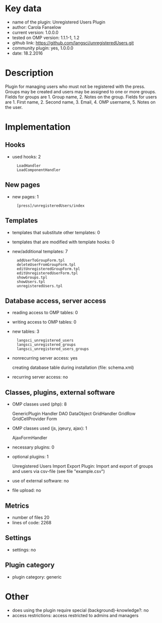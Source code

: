 Key data
============

- name of the plugin: Unregistered Users Plugin
- author: Carola Fanselow
- current version: 1.0.0.0
- tested on OMP version: 1.1.1-1, 1.2
- github link: https://github.com/langsci/unregisteredUsers.git
- community plugin: yes, 1.0.0.0
- date: 18.2.2016

Description
============

Plugin for managing users who must not be registered with the press. Groups may be created and users may be assigned to one or more groups. Fields for groups are 1. Group name, 2. Notes on the group. Fields for users are 1. First name, 2. Second name, 3. Email, 4. OMP username, 5. Notes on the user. 

 
Implementation
================

Hooks
-----
- used hooks: 2

		LoadHandler
		LoadComponentHandler

New pages
------
- new pages: 1

		[press]/unregisteredUsers/index

Templates
---------
- templates that substitute other templates: 0
- templates that are modified with template hooks: 0
- new/additional templates: 7

		addUserToGroupForm.tpl
		deleteUserFromGroupForm.tpl
		editUnregisteredGroupForm.tpl
		editUnregisteredUserForm.tpl
		showGroups.tpl
		showUsers.tpl
		unregisteredUsers.tpl

Database access, server access
-----------------------------
- reading access to OMP tables: 0
- writing access to OMP tables: 0
- new tables: 3

		langsci_unregistered_users
		langsci_unregistered_groups
		langsci_unregistered_users_groups

- nonrecurring server access: yes

	creating database table during installation (file: schema.xml)

- recurring server access: no
 
Classes, plugins, external software
-----------------------
- OMP classes used (php): 8
	
	GenericPlugin
	Handler
	DAO
	DataObject
	GridHandler
	GridRow
	GridCellProvider
	Form

- OMP classes used (js, jqeury, ajax): 1

	AjaxFormHandler

- necessary plugins: 0
- optional plugins: 1

	Unregistered Users Import Export Plugin: Import and export of groups and users via csv-file (see file "example.csv")

- use of external software: no
- file upload: no
 
Metrics
--------
- number of files 20
- lines of code: 2268

Settings
--------
- settings: no

Plugin category
----------
- plugin category: generic

Other
=============
- does using the plugin require special (background)-knowledge?: no
- access restrictions: access restricted to admins and managers


